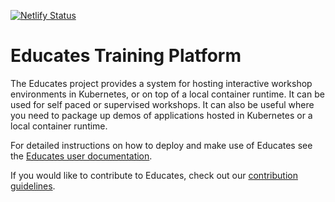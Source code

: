 [![Netlify Status](https://api.netlify.com/api/v1/badges/733ffbee-a738-432b-963c-5ef65ff16302/deploy-status)](https://app.netlify.com/sites/educates-docs/deploys)

Educates Training Platform
==========================

The Educates project provides a system for hosting interactive workshop
environments in Kubernetes, or on top of a local container runtime. It can be
used for self paced or supervised workshops. It can also be useful where you
need to package up demos of applications hosted in Kubernetes or a local
container runtime.

For detailed instructions on how to deploy and make use of Educates see the
[Educates user documentation](https://docs.educates.dev/).

If you would like to contribute to Educates, check out our [contribution
guidelines](CONTRIBUTING.md).
